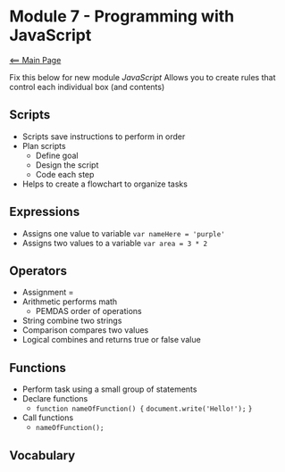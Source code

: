 # Module 7 - Programming with JavaScript
[<== Main Page](../README.md)

Fix this below for new module
*JavaScript* 
Allows you to create rules that control each individual box (and contents)

## Scripts
- Scripts save instructions to perform in order
- Plan scripts
  - Define goal
  - Design the script
  - Code each step
- Helps to create a flowchart to organize tasks


## Expressions
- Assigns one value to variable ```var nameHere = 'purple'```
- Assigns two values to a variable ```var area = 3 * 2```

## Operators
- Assignment =
- Arithmetic performs math
  - PEMDAS order of operations
- String combine two strings
- Comparison compares two values
- Logical combines and returns true or false value

## Functions
- Perform task using a small group of statements
- Declare functions
  - ```function nameOfFunction() {```
    ```document.write('Hello!');```
    ```}```
- Call functions
  - ```nameOfFunction();```


## Vocabulary

